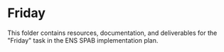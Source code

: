 # Friday

This folder contains resources, documentation, and deliverables for the "Friday" task in the ENS SPAB implementation plan.
